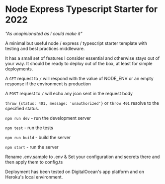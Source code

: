 # Node Express Typescript Starter for 2022

*"As unopinionated as I could make it"*

A minimal but useful node / express / typescript starter template with
testing and best practices middleware.

It has a small set of features I consider essential and otherwise stays out of your way. It should be ready to deploy out of the box, at least for simple deployments.

A `GET` request to `/` will respond with the value of NODE_ENV or an empty
response if the environment is production

A `POST` request to `/` will echo any json sent in the request body

`throw {status: 401, message: 'unauthorized'}` or `throw 401` resolve to the specified status.

`npm run dev` - run the development server

`npm test` - run the tests

`npm run build` - build the server

`npm start` - run the server

Rename .env.sample to .env & Set your configuration and secrets there and
then apply them to config.ts

Deployment has been tested on DigitalOcean's app platform
and on Heroku's local environment.